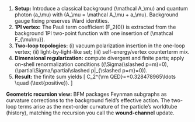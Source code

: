 1. **Setup:** Introduce a classical background (\mathcal A_\mu) and quantum photon (a_\mu) with (A_\mu = \mathcal A_\mu + a_\mu). Background gauge fixing preserves Ward identities.
2. **1PI vertex:** The Pauli term coefficient (F_2(0)) is extracted from the background 1PI two-point function with one insertion of (\mathcal F_{\mu\nu}).
3. **Two-loop topologies:** (i) vacuum polarization insertion in the one-loop vertex; (ii) light-by-light-like set; (iii) self-energy/vertex counterterm mix.
4. **Dimensional regularization:** compute divergent and finite parts; apply on-shell renormalization conditions ((\Sigma(\slashed p=m)=0), (\partial\Sigma/\partial\slashed p|_{\slashed p=m}=0)).
5. **Result:** the finite sum yields
   [ C_2^{\rm QED}=+0.328478965\ldots \quad (\text{positive}). ]

**Geometric recursion view:** BFM packages Feynman subgraphs as curvature corrections to the background field’s effective action. The two-loop terms arise as the next-order curvature of the particle’s worldtube (history), matching the recursion you call the **wound-channel** update.